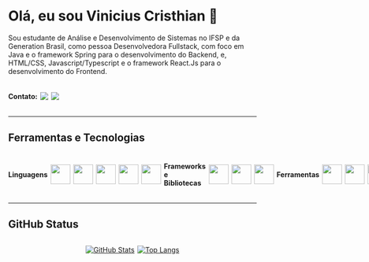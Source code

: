 # Olá, eu sou Vinicius Cristhian 👋

Sou estudante de Análise e Desenvolvimento de Sistemas no IFSP e da Generation Brasil, como pessoa Desenvolvedora Fullstack, com foco em Java e o framework Spring para o desenvolvimento do Backend, e, HTML/CSS, Javascript/Typescript e o framework React.Js para o desenvolvimento do Frontend.

<div style="display: flex; align-items: center; gap: 6px;">

<h4>Contato: </h4>

<a href = "mailto:viniciuscristhian34@gmail.com">
<img loading="lazy" src="https://img.shields.io/badge/Gmail-D14836?style=for-the-badge&logo=gmail&logoColor=white" target="_blank">
</a> 
<a href="https://www.linkedin.com/in/vinicristhian/" target="_blank"><img loading="lazy" src="https://img.shields.io/badge/-LinkedIn-%230077B5?style=for-the-badge&logo=linkedin&logoColor=white" target="_blank"></a>

</div>

---

## Ferramentas e Tecnologias

<div style="display: flex; align-items: center; gap: 6px;"> 

#### Linguagens

<img src="https://cdn.jsdelivr.net/gh/devicons/devicon@latest/icons/java/java-original.svg" width="40" height="40" />
<img src="https://cdn.jsdelivr.net/gh/devicons/devicon@latest/icons/javascript/javascript-original.svg" width="40" height="40" />
<img src="https://cdn.jsdelivr.net/gh/devicons/devicon@latest/icons/typescript/typescript-original.svg" width="40" height="40" />
<img src="https://cdn.jsdelivr.net/gh/devicons/devicon@latest/icons/html5/html5-original.svg" width="40" height="40" />
<img src="https://cdn.jsdelivr.net/gh/devicons/devicon@latest/icons/css3/css3-original.svg" width="40" height="40" />

#### Frameworks e Bibliotecas
<img src="https://cdn.jsdelivr.net/gh/devicons/devicon@latest/icons/spring/spring-original.svg" width="40" height="40" />
<img src="https://cdn.jsdelivr.net/gh/devicons/devicon@latest/icons/react/react-original.svg" width="40" height="40" />
<img src="https://cdn.jsdelivr.net/gh/devicons/devicon@latest/icons/tailwindcss/tailwindcss-original.svg" width="40" height="40" />

#### Ferramentas
<img src="https://cdn.jsdelivr.net/gh/devicons/devicon@latest/icons/git/git-original.svg" width="40" height="40" />
<img src="https://cdn.jsdelivr.net/gh/devicons/devicon@latest/icons/eclipse/eclipse-original.svg" width="40" height="40" />
<img src="https://cdn.jsdelivr.net/gh/devicons/devicon@latest/icons/vscode/vscode-original.svg" width="40" height="40" />

</div>

---

## GitHub Status

<div style="display: flex; flex-direction: row; justify-content: center; align-items: center; gap: 6px;">
<div>
  
  [![GitHub Stats](https://github-readme-stats.vercel.app/api?username=ViniCristhian&show_icons=true&theme=tokyonight)](https://github.com/ViniCristhian)
  
</div>

<div>

  [![Top Langs](https://github-readme-stats.vercel.app/api/top-langs/?username=ViniCristhian&layout=compact&theme=tokyonight)](https://github.com/ViniCristhian)
  
</div>

</div>

